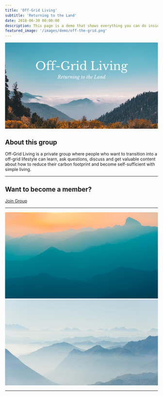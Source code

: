 ```yaml
---
title: 'Off-Grid Living'
subtitle: 'Returning to the Land'
date: 2018-06-30 00:00:00
description: This page is a demo that shows everything you can do inside portfolio and blog posts.
featured_image: '/images/demo/off-the-grid.png'
---
```


![](/images/demo/facebook-community-group.png)

## About this group

Off-Grid Living is a private group where people who want to transition into a off-grid lifestyle can learn, ask questions, discuss and get valuable content about how to reduce their carbon footprint and become self-sufficient with simple living.

---

## Want to become a member?

<a href="https://www.facebook.com/groups/offgridliving.scheney" class="button button--large">Join Group</a>

---

<div class="gallery" data-columns="1">
	<img src="/images/demo/demo-landscape.jpg">
	<img src="/images/demo/demo-landscape-2.jpg">
</div>

---
